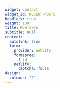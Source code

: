 ```yaml
---
widget: contact
widget_id: RECENT-POSTS
headless: true
weight: 130
title: Контакты
subtitle: null
content:
  autolink: true
  form:
    provider: netlify
    formspree:
      ? id
    netlify:
      captcha: false
design:
  columns: "2"
---
```

